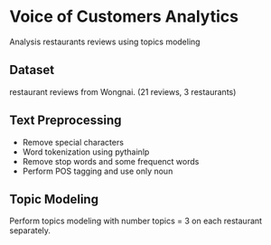 # Voice of Customers Analytics
Analysis restaurants reviews using topics modeling

## Dataset
restaurant reviews from Wongnai. (21 reviews, 3 restaurants)

## Text Preprocessing
- Remove special characters
- Word tokenization using pythainlp
- Remove stop words and some frequenct words
- Perform POS tagging and use only noun

## Topic Modeling
Perform topics modeling with number topics = 3 on each restaurant separately.
